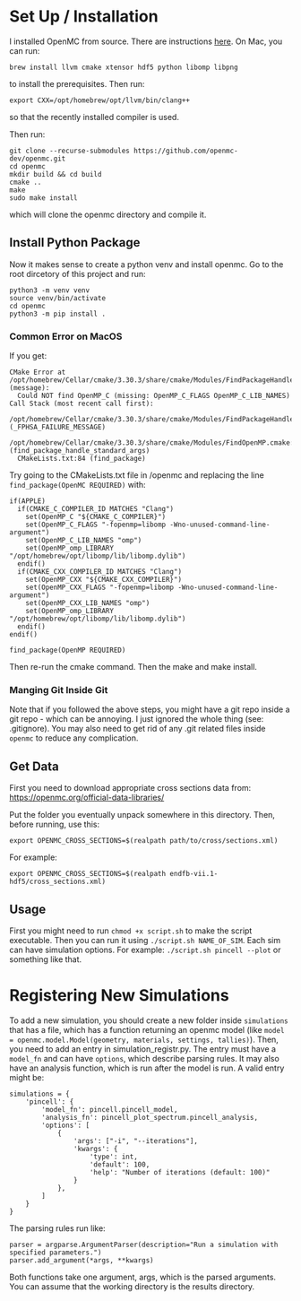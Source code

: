 
# Set Up / Installation

I installed OpenMC from source. There are instructions [here](https://docs.openmc.org/en/stable/quickinstall.html#manually-installing-from-source). On Mac, you can run:

```
brew install llvm cmake xtensor hdf5 python libomp libpng
```

to install the prerequisites. Then run:

```
export CXX=/opt/homebrew/opt/llvm/bin/clang++
```

so that the recently installed compiler is used.

Then run:

```
git clone --recurse-submodules https://github.com/openmc-dev/openmc.git
cd openmc
mkdir build && cd build
cmake ..
make
sudo make install
```

which will clone the openmc directory and compile it.

## Install Python Package

Now it makes sense to create a python venv and install openmc. Go to the root dircetory of this project and run:

```
python3 -m venv venv
source venv/bin/activate
cd openmc
python3 -m pip install .
```

### Common Error on MacOS

If you get:

```
CMake Error at /opt/homebrew/Cellar/cmake/3.30.3/share/cmake/Modules/FindPackageHandleStandardArgs.cmake:233 (message):
  Could NOT find OpenMP_C (missing: OpenMP_C_FLAGS OpenMP_C_LIB_NAMES)
Call Stack (most recent call first):
  /opt/homebrew/Cellar/cmake/3.30.3/share/cmake/Modules/FindPackageHandleStandardArgs.cmake:603 (_FPHSA_FAILURE_MESSAGE)
  /opt/homebrew/Cellar/cmake/3.30.3/share/cmake/Modules/FindOpenMP.cmake:600 (find_package_handle_standard_args)
  CMakeLists.txt:84 (find_package)
```

Try going to the CMakeLists.txt file in /openmc and replacing the line `find_package(OpenMC REQUIRED)` with:

```
if(APPLE)
  if(CMAKE_C_COMPILER_ID MATCHES "Clang")
    set(OpenMP_C "${CMAKE_C_COMPILER}")
    set(OpenMP_C_FLAGS "-fopenmp=libomp -Wno-unused-command-line-argument")
    set(OpenMP_C_LIB_NAMES "omp")
    set(OpenMP_omp_LIBRARY "/opt/homebrew/opt/libomp/lib/libomp.dylib")
  endif()
  if(CMAKE_CXX_COMPILER_ID MATCHES "Clang")
    set(OpenMP_CXX "${CMAKE_CXX_COMPILER}")
    set(OpenMP_CXX_FLAGS "-fopenmp=libomp -Wno-unused-command-line-argument")
    set(OpenMP_CXX_LIB_NAMES "omp")
    set(OpenMP_omp_LIBRARY "/opt/homebrew/opt/libomp/lib/libomp.dylib")
  endif()
endif()

find_package(OpenMP REQUIRED)
```

Then re-run the cmake command. Then the make and make install.

### Manging Git Inside Git

Note that if you followed the above steps, you might have a git repo inside a git repo - which can be annoying. I just ignored the whole thing (see: .gitignore). You may also need to get rid of any .git related files inside `openmc` to reduce any complication.

## Get Data

First you need to download appropriate cross sections data from: https://openmc.org/official-data-libraries/

Put the folder you eventually unpack somewhere in this directory. Then, before running, use this:

```
export OPENMC_CROSS_SECTIONS=$(realpath path/to/cross/sections.xml)
```

For example:

```
export OPENMC_CROSS_SECTIONS=$(realpath endfb-vii.1-hdf5/cross_sections.xml)
```


## Usage

First you might need to run `chmod +x script.sh` to make the script executable. Then you can run it using `./script.sh NAME_OF_SIM`. Each sim can have simulation options. For example: `./script.sh pincell --plot` or something like that.

# Registering New Simulations

To add a new simulation, you should create a new folder inside `simulations` that has a file, which has a function returning an openmc model (like `model = openmc.model.Model(geometry, materials, settings, tallies)`). Then, you need to add an entry in simulation_registr.py. The entry must have a `model_fn` and can have `options`, which describe parsing rules. It may also have an analysis function, which is run after the model is run. A valid entry might be:

```
simulations = {
    'pincell': {
        'model_fn': pincell.pincell_model,
        'analysis_fn': pincell_plot_spectrum.pincell_analysis,
        'options': [
            {
                'args': ["-i", "--iterations"],
                'kwargs': {
                    'type': int,
                    'default': 100,
                    'help': "Number of iterations (default: 100)"
                }
            },
        ]            
    }
}
```

The parsing rules run like:

```
parser = argparse.ArgumentParser(description="Run a simulation with specified parameters.")
parser.add_argument(*args, **kwargs)
```

Both functions take one argument, args, which is the parsed arguments. You can assume that the working directory is the results directory.

